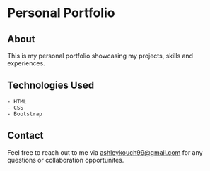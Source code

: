 # Personal Portfolio

## About

This is my personal portfolio showcasing my projects, skills and experiences.

## Technologies Used

    - HTML
    - CSS
    - Bootstrap

## Contact

Feel free to reach out to me via ashleykouch99@gmail.com for any questions or collaboration opportunites.
